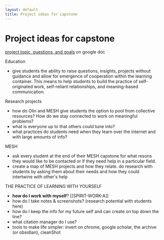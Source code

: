 ```yaml
---
layout: default
title: Project ideas for capstone
---
```

# Project ideas for capstone

[project topic, questions, and goals](https://docs.google.com/document/d/1NwWqKLH4x-LrfgwC4PKYaQwBhMZNnYlpEaP_w2SmreI/edit?usp=sharing) on google doc

Education

- give students the ability to raise questions, insights, projects without guidance and allow for emergence of cooperation within the learning container. This means to help students to build the practice of self-originated work, self-reliant relationships, and meaning-based communication. 

Research projects

- how do Olin and MESH give students the option to pool from collective resources? How do we stay connected to work on meaningful problems?
- what is everyone up to that others could tune into? 
- what practices do students need when they learn over the internet and with large amounts of info? 

MESH

- ask every student at the end of their MESH capstone for what resons they would like to be contacted or if they need help in a particular field. 
- create a map of MESH projects and how they relate. do research with students by asking them about their needs and how they could intertwine with other's help 

THE PRACTICE OF LEARNING WITH YOURSELF

- **how do I work with myself**? [[SPIRIT-WORK-A]] 
- how do I take notes & screenshots? (research potential with students here)
- how do I keep the info for my future self and can create on top down the line?
- what citation manager do I use?
- tools to make life simpler: invert on chrome, google scholar, the archive (or obsidian), cleanShot